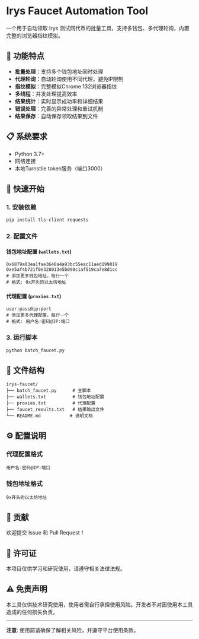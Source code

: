 # Irys Faucet Automation Tool

一个用于自动领取 Irys 测试网代币的批量工具，支持多钱包、多代理轮询，内置完整的浏览器指纹模拟。

## 🌟 功能特点

- **批量处理**：支持多个钱包地址同时处理
- **代理轮询**：自动轮询使用不同代理，避免IP限制
- **指纹模拟**：完整模拟Chrome 132浏览器指纹
- **多线程**：并发处理提高效率
- **结果统计**：实时显示成功率和详细结果
- **错误处理**：完善的异常处理和重试机制
- **结果保存**：自动保存领取结果到文件

## 📋 系统要求

- Python 3.7+
- 网络连接
- 本地Turnstile token服务（端口3000）

## 🚀 快速开始

### 1. 安装依赖

```bash
pip install tls-client requests
```

### 2. 配置文件

#### 钱包地址配置 (`wallets.txt`)
```
0x6879a03ea1fae3648a4a93bc55eac11aed199019
0xe5af4b721f0e328013e5b090c1af519ca7e8d1cc
# 添加更多钱包地址，每行一个
# 格式: 0x开头的以太坊地址
```

#### 代理配置 (`proxies.txt`)
```
user:pass@ip:port
# 添加更多代理配置，每行一个
# 格式: 用户名:密码@IP:端口
```

### 3. 运行脚本

```bash
python batch_faucet.py
```

## 📁 文件结构

```
irys-faucet/
├── batch_faucet.py      # 主脚本
├── wallets.txt          # 钱包地址配置
├── proxies.txt          # 代理配置
├── faucet_results.txt   # 结果输出文件
└── README.md           # 说明文档
```

## ⚙️ 配置说明

### 代理配置格式
```
用户名:密码@IP:端口
```

### 钱包地址格式
```
0x开头的以太坊地址
```


## 🤝 贡献

欢迎提交 Issue 和 Pull Request！

## 📄 许可证

本项目仅供学习和研究使用，请遵守相关法律法规。

## ⚠️ 免责声明

本工具仅供技术研究使用，使用者需自行承担使用风险。开发者不对因使用本工具造成的任何损失负责。

---

**注意**: 使用前请确保了解相关风险，并遵守平台使用条款。 